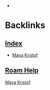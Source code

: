 - 

# Backlinks
## [Index](<Index.md>)
- [Maya Kristof](<Maya Kristof.md>)

## [Roam Help](<Roam Help.md>)
[Maya Kristof](<Maya Kristof.md>)

